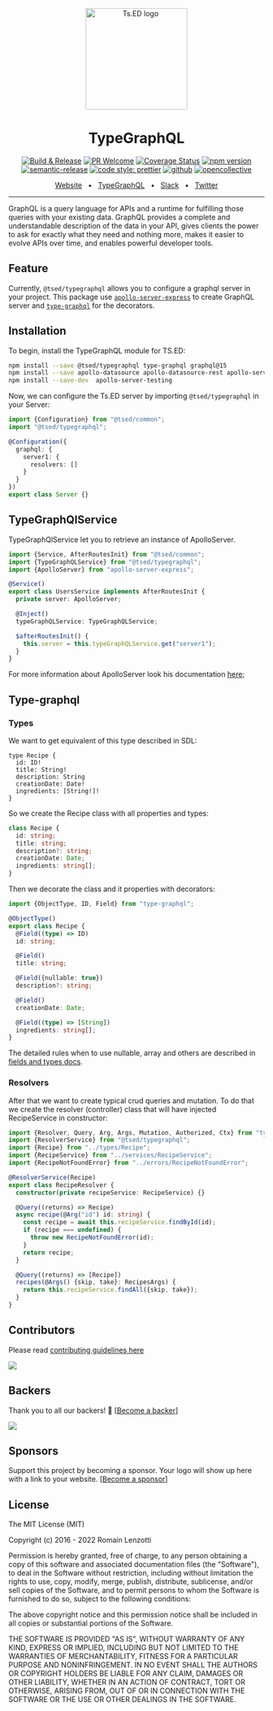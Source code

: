 <p style="text-align: center" align="center">
 <a href="https://tsed.io" target="_blank"><img src="https://tsed.io/tsed-og.png" width="200" alt="Ts.ED logo"/></a>
</p>

<div align="center">

   <h1>TypeGraphQL</h1>

[![Build & Release](https://github.com/tsedio/tsed/workflows/Build%20&%20Release/badge.svg)](https://github.com/tsedio/tsed/actions?query=workflow%3A%22Build+%26+Release%22)
[![PR Welcome](https://img.shields.io/badge/PRs-welcome-brightgreen.svg)](https://github.com/tsedio/tsed/blob/master/CONTRIBUTING.md)
[![Coverage Status](https://coveralls.io/repos/github/tsedio/tsed/badge.svg?branch=production)](https://coveralls.io/github/tsedio/tsed?branch=production)
[![npm version](https://badge.fury.io/js/%40tsed%2Fcommon.svg)](https://badge.fury.io/js/%40tsed%2Fcommon)
[![semantic-release](https://img.shields.io/badge/%20%20%F0%9F%93%A6%F0%9F%9A%80-semantic--release-e10079.svg)](https://github.com/semantic-release/semantic-release)
[![code style: prettier](https://img.shields.io/badge/code_style-prettier-ff69b4.svg?style=flat-square)](https://github.com/prettier/prettier)
[![github](https://img.shields.io/static/v1?label=Github%20sponsor&message=%E2%9D%A4&logo=GitHub&color=%23fe8e86)](https://github.com/sponsors/romakita)
[![opencollective](https://img.shields.io/static/v1?label=OpenCollective%20sponsor&message=%E2%9D%A4&logo=OpenCollective&color=%23fe8e86)](https://opencollective.com/tsed)

</div>

<div align="center">
  <a href="https://tsed.io/">Website</a>
  <span>&nbsp;&nbsp;•&nbsp;&nbsp;</span>
  <a href="https://tsed.io/tutorials/graphql.html">TypeGraphQL</a>
  <span>&nbsp;&nbsp;•&nbsp;&nbsp;</span>
  <a href="https://api.tsed.io/rest/slack/tsedio/tsed">Slack</a>
  <span>&nbsp;&nbsp;•&nbsp;&nbsp;</span>
  <a href="https://twitter.com/TsED_io">Twitter</a>
</div>

<hr />

GraphQL is a query language for APIs and a runtime for fulfilling those queries with your existing data. GraphQL provides a complete and understandable description of the data in your API, gives clients the power to ask for exactly what they need and nothing more, makes it easier to evolve APIs over time, and enables powerful developer tools.

## Feature

Currently, `@tsed/typegraphql` allows you to configure a graphql server in your project.
This package use [`apollo-server-express`](https://www.apollographql.com/docs/apollo-server/api/apollo-server.html) to create GraphQL server and [`type-graphql`](https://19majkel94.github.io/type-graphql/)
for the decorators.

## Installation

To begin, install the TypeGraphQL module for TS.ED:

```bash
npm install --save @tsed/typegraphql type-graphql graphql@15
npm install --save apollo-datasource apollo-datasource-rest apollo-server-express
npm install --save-dev  apollo-server-testing
```

Now, we can configure the Ts.ED server by importing `@tsed/typegraphql` in your Server:

```typescript
import {Configuration} from "@tsed/common";
import "@tsed/typegraphql";

@Configuration({
  graphql: {
    server1: {
      resolvers: []
    }
  }
})
export class Server {}
```

## TypeGraphQlService

TypeGraphQlService let you to retrieve an instance of ApolloServer.

```typescript
import {Service, AfterRoutesInit} from "@tsed/common";
import {TypeGraphQLService} from "@tsed/typegraphql";
import {ApolloServer} from "apollo-server-express";

@Service()
export class UsersService implements AfterRoutesInit {
  private server: ApolloServer;

  @Inject()
  typeGraphQLService: TypeGraphQLService;

  $afterRoutesInit() {
    this.server = this.typeGraphQLService.get("server1");
  }
}
```

For more information about ApolloServer look his documentation [here](https://www.apollographql.com/docs/apollo-server/api/apollo-server.html);

## Type-graphql

### Types

We want to get equivalent of this type described in SDL:

```
type Recipe {
  id: ID!
  title: String!
  description: String
  creationDate: Date!
  ingredients: [String!]!
}
```

So we create the Recipe class with all properties and types:

```typescript
class Recipe {
  id: string;
  title: string;
  description?: string;
  creationDate: Date;
  ingredients: string[];
}
```

Then we decorate the class and it properties with decorators:

```typescript
import {ObjectType, ID, Field} from "type-graphql";

@ObjectType()
export class Recipe {
  @Field((type) => ID)
  id: string;

  @Field()
  title: string;

  @Field({nullable: true})
  description?: string;

  @Field()
  creationDate: Date;

  @Field((type) => [String])
  ingredients: string[];
}
```

The detailed rules when to use nullable, array and others are described in [fields and types docs](https://19majkel94.github.io/type-graphql/docs/types-and-fields.html).

### Resolvers

After that we want to create typical crud queries and mutation. To do that we create the resolver (controller) class that will have injected RecipeService in constructor:

```typescript
import {Resolver, Query, Arg, Args, Mutation, Authorized, Ctx} from "type-graphql";
import {ResolverService} from "@tsed/typegraphql";
import {Recipe} from "../types/Recipe";
import {RecipeService} from "../services/RecipeService";
import {RecipeNotFoundError} from "../errors/RecipeNotFoundError";

@ResolverService(Recipe)
export class RecipeResolver {
  constructor(private recipeService: RecipeService) {}

  @Query((returns) => Recipe)
  async recipe(@Arg("id") id: string) {
    const recipe = await this.recipeService.findById(id);
    if (recipe === undefined) {
      throw new RecipeNotFoundError(id);
    }
    return recipe;
  }

  @Query((returns) => [Recipe])
  recipes(@Args() {skip, take}: RecipesArgs) {
    return this.recipeService.findAll({skip, take});
  }
}
```

## Contributors

Please read [contributing guidelines here](https://tsed.io/contributing.html)

<a href="https://github.com/tsedio/tsed/graphs/contributors"><img src="https://opencollective.com/tsed/contributors.svg?width=890" /></a>

## Backers

Thank you to all our backers! 🙏 [[Become a backer](https://opencollective.com/tsed#backer)]

<a href="https://opencollective.com/tsed#backers" target="_blank"><img src="https://opencollective.com/tsed/backers.svg?width=890"></a>

## Sponsors

Support this project by becoming a sponsor. Your logo will show up here with a link to your website. [[Become a sponsor](https://opencollective.com/tsed#sponsor)]

## License

The MIT License (MIT)

Copyright (c) 2016 - 2022 Romain Lenzotti

Permission is hereby granted, free of charge, to any person obtaining a copy of this software and associated documentation files (the "Software"), to deal in the Software without restriction, including without limitation the rights to use, copy, modify, merge, publish, distribute, sublicense, and/or sell copies of the Software, and to permit persons to whom the Software is furnished to do so, subject to the following conditions:

The above copyright notice and this permission notice shall be included in all copies or substantial portions of the Software.

THE SOFTWARE IS PROVIDED "AS IS", WITHOUT WARRANTY OF ANY KIND, EXPRESS OR IMPLIED, INCLUDING BUT NOT LIMITED TO THE WARRANTIES OF MERCHANTABILITY, FITNESS FOR A PARTICULAR PURPOSE AND NONINFRINGEMENT. IN NO EVENT SHALL THE AUTHORS OR COPYRIGHT HOLDERS BE LIABLE FOR ANY CLAIM, DAMAGES OR OTHER LIABILITY, WHETHER IN AN ACTION OF CONTRACT, TORT OR OTHERWISE, ARISING FROM, OUT OF OR IN CONNECTION WITH THE SOFTWARE OR THE USE OR OTHER DEALINGS IN THE SOFTWARE.
